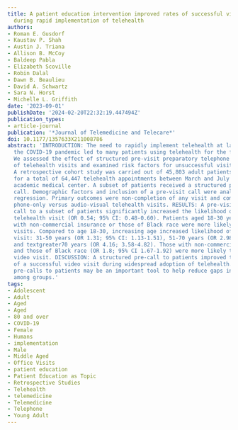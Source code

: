 ```yaml
---
title: A patient education intervention improved rates of successful video visits
  during rapid implementation of telehealth
authors:
- Roman E. Gusdorf
- Kaustav P. Shah
- Austin J. Triana
- Allison B. McCoy
- Baldeep Pabla
- Elizabeth Scoville
- Robin Dalal
- Dawn B. Beaulieu
- David A. Schwartz
- Sara N. Horst
- Michelle L. Griffith
date: '2023-09-01'
publishDate: '2024-02-20T22:32:19.447494Z'
publication_types:
- article-journal
publication: '*Journal of Telemedicine and Telecare*'
doi: 10.1177/1357633X211008786
abstract: 'INTRODUCTION: The need to rapidly implement telehealth at large scale during
  the COVID-19 pandemic led to many patients using telehealth for the first time.
  We assessed the effect of structured pre-visit preparatory telephone calls on success
  of telehealth visits and examined risk factors for unsuccessful visits. METHODS:
  A retrospective cohort study was carried out of 45,803 adult patients scheduled
  for a total of 64,447 telehealth appointments between March and July 2020 at an
  academic medical center. A subset of patients received a structured pre-visit phone
  call. Demographic factors and inclusion of a pre-visit call were analysed by logistic
  regression. Primary outcomes were non-completion of any visit and completion of
  phone-only versus audio-visual telehealth visits. RESULTS: A pre-visit telephone
  call to a subset of patients significantly increased the likelihood of a successful
  telehealth visit (OR 0.54; 95% CI: 0.48-0.60). Patients aged 18-30 years, those
  with non-commercial insurance or those of Black race were more likely to have incomplete
  visits. Compared to age 18-30, increasing age increased likelihood of a failed video
  visit: 31-50 years (OR 1.31; 95% CI: 1.13-1.51), 51-70 years (OR 2.98; 2.60-3.42)
  and textgreater70 years (OR 4.16; 3.58-4.82). Those with non-commercial insurance
  and those of Black race (OR 1.8; 95% CI 1.67-1.92) were more likely to have a failed
  video visit. DISCUSSION: A structured pre-call to patients improved the likelihood
  of a successful video visit during widespread adoption of telehealth. Structured
  pre-calls to patients may be an important tool to help reduce gaps in utilization
  among groups.'
tags:
- Adolescent
- Adult
- Aged
- Aged
- 80 and over
- COVID-19
- Female
- Humans
- implementation
- Male
- Middle Aged
- Office Visits
- patient education
- Patient Education as Topic
- Retrospective Studies
- Telehealth
- telemedicine
- Telemedicine
- Telephone
- Young Adult
---
```

